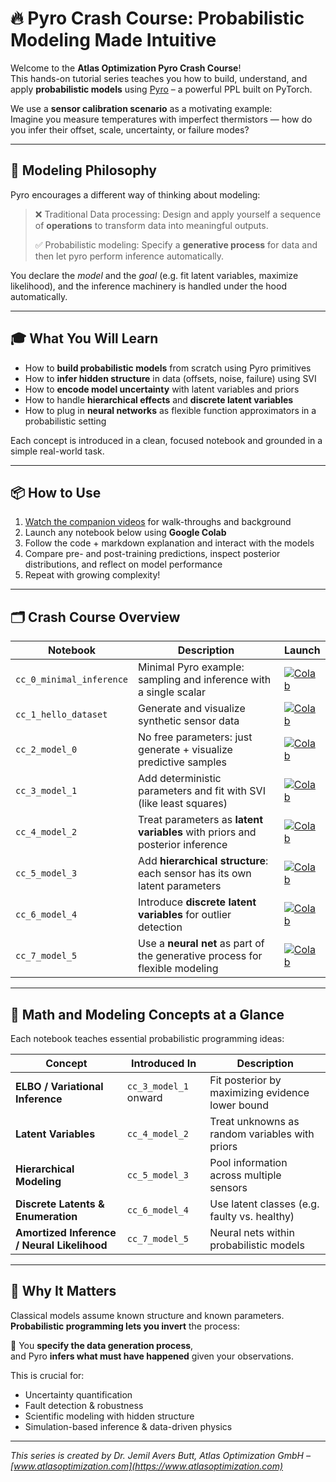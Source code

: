 # 🔥 Pyro Crash Course: Probabilistic Modeling Made Intuitive

Welcome to the **Atlas Optimization Pyro Crash Course**!  
This hands-on tutorial series teaches you how to build, understand, and apply **probabilistic models** using [Pyro](https://pyro.ai) – a powerful PPL built on PyTorch.

We use a **sensor calibration scenario** as a motivating example:  
Imagine you measure temperatures with imperfect thermistors — how do you infer their offset, scale, uncertainty, or failure modes?

---

## 🧭 Modeling Philosophy

Pyro encourages a different way of thinking about modeling:

> ❌ Traditional Data processing: Design and apply yourself a sequence of **operations** to transform data into meaningful outputs.
>
> ✅ Probabilistic modeling: Specify a **generative process** for data and then let pyro perform inference automatically.

You declare the *model* and the *goal* (e.g. fit latent variables, maximize likelihood), and the inference machinery is handled under the hood automatically.



---

## 🎓 What You Will Learn

- How to **build probabilistic models** from scratch using Pyro primitives  
- How to **infer hidden structure** in data (offsets, noise, failure) using SVI  
- How to **encode model uncertainty** with latent variables and priors  
- How to handle **hierarchical effects** and **discrete latent variables**  
- How to plug in **neural networks** as flexible function approximators in a probabilistic setting

Each concept is introduced in a clean, focused notebook and grounded in a simple real-world task.

---

## 📦 How to Use

1. [Watch the companion videos](https://youtube.com) for walk-throughs and background
2. Launch any notebook below using **Google Colab**  
3. Follow the code + markdown explanation and interact with the models  
4. Compare pre- and post-training predictions, inspect posterior distributions, and reflect on model performance
5. Repeat with growing complexity!

---

## 🗂️ Crash Course Overview

| Notebook | Description | Launch |
|----------|-------------|--------|
| `cc_0_minimal_inference` | Minimal Pyro example: sampling and inference with a single scalar | [![Colab](https://colab.research.google.com/assets/colab-badge.svg)](https://colab.research.google.com/github/atlas-optimization/tutorials/blob/main/pyro/pyro_crash_course/pyro_cc_0_minimal_inference.ipynb) |
| `cc_1_hello_dataset` | Generate and visualize synthetic sensor data | [![Colab](https://colab.research.google.com/assets/colab-badge.svg)](https://colab.research.google.com/github/atlas-optimization/tutorials/blob/main/pyro/pyro_crash_course/pyro_cc_1_hello_dataset.ipynb) |
| `cc_2_model_0` | No free parameters: just generate + visualize predictive samples | [![Colab](https://colab.research.google.com/assets/colab-badge.svg)](https://colab.research.google.com/github/atlas-optimization/tutorials/blob/main/pyro/pyro_crash_course/pyro_cc_2_model_0.ipynb) |
| `cc_3_model_1` | Add deterministic parameters and fit with SVI (like least squares) | [![Colab](https://colab.research.google.com/assets/colab-badge.svg)](https://colab.research.google.com/github/atlas-optimization/tutorials/blob/main/pyro/pyro_crash_course/pyro_cc_3_model_1.ipynb) |
| `cc_4_model_2` | Treat parameters as **latent variables** with priors and posterior inference | [![Colab](https://colab.research.google.com/assets/colab-badge.svg)](https://colab.research.google.com/github/atlas-optimization/tutorials/blob/main/pyro/pyro_crash_course/pyro_cc_4_model_2.ipynb) |
| `cc_5_model_3` | Add **hierarchical structure**: each sensor has its own latent parameters | [![Colab](https://colab.research.google.com/assets/colab-badge.svg)](https://colab.research.google.com/github/atlas-optimization/tutorials/blob/main/pyro/pyro_crash_course/pyro_cc_5_model_3.ipynb) |
| `cc_6_model_4` | Introduce **discrete latent variables** for outlier detection | [![Colab](https://colab.research.google.com/assets/colab-badge.svg)](https://colab.research.google.com/github/atlas-optimization/tutorials/blob/main/pyro/pyro_crash_course/pyro_cc_6_model_4.ipynb) |
| `cc_7_model_5` | Use a **neural net** as part of the generative process for flexible modeling | [![Colab](https://colab.research.google.com/assets/colab-badge.svg)](https://colab.research.google.com/github/atlas-optimization/tutorials/blob/main/pyro/pyro_crash_course/pyro_cc_7_model_5.ipynb) |

---

## 🧠 Math and Modeling Concepts at a Glance

Each notebook teaches essential probabilistic programming ideas:

| Concept | Introduced In | Description |
|--------|----------------|-------------|
| **ELBO / Variational Inference** | `cc_3_model_1` onward | Fit posterior by maximizing evidence lower bound |
| **Latent Variables** | `cc_4_model_2` | Treat unknowns as random variables with priors |
| **Hierarchical Modeling** | `cc_5_model_3` | Pool information across multiple sensors |
| **Discrete Latents & Enumeration** | `cc_6_model_4` | Use latent classes (e.g. faulty vs. healthy) |
| **Amortized Inference / Neural Likelihood** | `cc_7_model_5` | Neural nets within probabilistic models |

---

## 🔎 Why It Matters

Classical models assume known structure and known parameters.  
**Probabilistic programming lets you invert** the process:  

📌 You **specify the data generation process**,  
and Pyro **infers what must have happened** given your observations.

This is crucial for:

- Uncertainty quantification  
- Fault detection & robustness  
- Scientific modeling with hidden structure  
- Simulation-based inference & data-driven physics

---

*This series is created by Dr. Jemil Avers Butt, Atlas Optimization GmbH – [www.atlasoptimization.com](https://www.atlasoptimization.com)*





